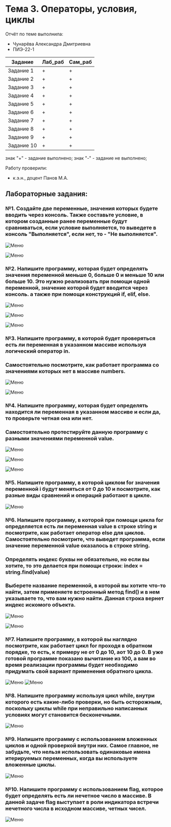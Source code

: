 # Тема 3. Операторы, условия, циклы
Отчёт по теме выполнила:
  - Чунарёва Александра Дмитриевна
  - ПИЭ-22-1

| Задание | Лаб_раб | Сам_раб |
| ------ | ------ | ------ |
| Задание 1 | + | + |
| Задание 2 | + | + | 
| Задание 3 | + | + | 
| Задание 4 | + | + |
| Задание 5 | + | + | 
| Задание 6 | + | + | 
| Задание 7 | + | + | 
| Задание 8 | + | + | 
| Задание 9 | + | + | 
| Задание 10 | + | + | 

знак "+" - задание выполнено; знак "-" - задание не выполнено;

Работу проверили:
- к.э.н., доцент Панов М.А.
## Лабораторные задания:

### №1. Создайте две переменные, значения которых будете вводить через консоль. Также составьте условие, в котором созданные ранее переменные будут сравниваться, если условие выполняется, то выведете в консоль "Выполняется", если нет, то - "Не выполняется".

![Меню](https://github.com/Alexsandra-Chunareva/Sasha-Chunareva/blob/tema3/files%20of%20tema3/lab/1.png)

![Меню](https://github.com/Alexsandra-Chunareva/Sasha-Chunareva/blob/tema3/files%20of%20tema3/lab/1.2.png)

### №2. Напишите программу, которая будет определять значения переменной меньше 0, больше 0 и меньше 10 или больше 10. Это нужно реализовать при помощи одной переменной, значение которой будет вводится через консоль. а также при помощи конструкций if, elif, else.

![Меню](https://github.com/Alexsandra-Chunareva/Sasha-Chunareva/blob/tema3/files%20of%20tema3/lab/2.1.png)

![Меню](https://github.com/Alexsandra-Chunareva/Sasha-Chunareva/blob/tema3/files%20of%20tema3/lab/2.2.png)

![Меню](https://github.com/Alexsandra-Chunareva/Sasha-Chunareva/blob/tema3/files%20of%20tema3/lab/2.3.png)

### №3. Напишите программу, в которой будет проверяться есть ли переменная в указанном массиве используя логический оператор in.
### Самостоятельно посмотрите, как работает программа со значениями которых нет в массиве numbers.

![Меню](https://github.com/Alexsandra-Chunareva/Sasha-Chunareva/blob/tema3/files%20of%20tema3/lab/3.1.png)

![Меню](https://github.com/Alexsandra-Chunareva/Sasha-Chunareva/blob/tema3/files%20of%20tema3/lab/3.2.png)

### №4. Напишите программу, которая будет определять находится ли переменная в указанном массиве и если да, то проверьте четная она или нет. 
### Самостоятельно протестируйте данную программу с разными значениями переменной value.

![Меню](https://github.com/Alexsandra-Chunareva/Sasha-Chunareva/blob/tema3/files%20of%20tema3/lab/4.1.png)

![Меню](https://github.com/Alexsandra-Chunareva/Sasha-Chunareva/blob/tema3/files%20of%20tema3/lab/4.2.png)

![Меню](https://github.com/Alexsandra-Chunareva/Sasha-Chunareva/blob/tema3/files%20of%20tema3/lab/4.3.png)

### №5. Напишите программу, в которой циклом for значения переменной i будут меняться от 0 до 10 и посмотрите, как разные виды сравнений и операций работают в цикле.

![Меню](https://github.com/Alexsandra-Chunareva/Sasha-Chunareva/blob/tema3/files%20of%20tema3/lab/5%20.png)

### №6. Напишите программу, в которой при помощи цикла for определяется есть ли переменная value в строке string и посмотрите, как работает оператор else для циклов. Самостоятельно посмотрите, что выведет программа, если значение переменной value оказалось в строке string.
### Определять индекс буквы не обязательно, но если вы хотите, то это делается при помощи строки: index = string.find(value)
### Выберете название переменной, в которой вы хотите что-то найти, затем применяете встроенный метод find() и в нем указываете то, что вам нужно найти. Данная строка вернет индекс искомого объекта.

![Меню](https://github.com/Alexsandra-Chunareva/Sasha-Chunareva/blob/tema3/files%20of%20tema3/lab/6.1.png)

![Меню](https://github.com/Alexsandra-Chunareva/Sasha-Chunareva/blob/tema3/files%20of%20tema3/lab/6.2.png)

### №7. Напишите программу, в которой вы наглядно посмотрите, как работает цикл for проходя в обратном порядке, то есть, к примеру не от 0 до 10, аот 10 до 0. В уже готовой программе показано вычитание из 100, а вам во время реализации программы будет необходимо придумать свой вариант применения обратного цикла.

![Меню](https://github.com/Alexsandra-Chunareva/Sasha-Chunareva/blob/tema3/files%20of%20tema3/lab/7.png)
![Меню](https://github.com/Alexsandra-Chunareva/Sasha-Chunareva/blob/tema3/files%20of%20tema3/lab/7.2.png)

### №8. Напишите программу используя цикл while, внутри которого есть какие-либо проверки, но быть осторожным, поскольку циклы while при неправильно написанных условиях могут становится бесконечными.

![Меню](https://github.com/Alexsandra-Chunareva/Sasha-Chunareva/blob/tema3/files%20of%20tema3/lab/8.png)

### №9. Напишите программу с использованием вложенных циклов и одной проверкой внутри них. Самое главное, не забудьте, что нельзя использовать одинаковые имена итерируемых переменных, когда вы используете вложенные циклы.

![Меню](https://github.com/Alexsandra-Chunareva/Sasha-Chunareva/blob/tema3/files%20of%20tema3/lab/9.png)

### №10. Напишите программу с использованием flag, которое будет определять есть ли нечетное число в массиве. В данной задаче flag выступает в роли индикатора встречи нечетного числа в исходном массиве, четных чисел.

![Меню](https://github.com/Alexsandra-Chunareva/Sasha-Chunareva/blob/tema3/files%20of%20tema3/lab/10.png)



